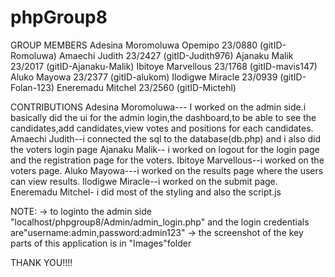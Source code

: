 # phpGroup8

GROUP MEMBERS
Adesina Moromoluwa Opemipo 23/0880 (gitID-Romoluwa)
Amaechi Judith 23/2427 (gitID-Judith976)
Ajanaku Malik 23/2017 (gitID-Ajanaku-Malik)
Ibitoye Marvellous 23/1768 (gitID-mavis147)
Aluko Mayowa 23/2377 (gitID-alukom)
Ilodigwe Miracle 23/0939 (gitID-Folan-123)
Eneremadu Mitchel 23/2560 (gitID-Mictehl)

CONTRIBUTIONS
Adesina Moromoluwa--- I worked on the admin side.i basically did the ui for the admin login,the dashboard,to be able to see the candidates,add candidates,view votes and positions for each candidates.
Amaechi Judith--i connected the sql to the database(db.php) and i also did the voters login page
Ajanaku Malik-- i worked on logout for the login page and the registration page for the voters.
Ibitoye Marvellous--i worked on the voters page.
Aluko Mayowa---i worked on the results page where the users can view results.
Ilodigwe Miracle--i worked on the submit page.
Eneremadu Mitchel- i did most of the styling and also the script.js

NOTE:
-> to loginto the admin side "localhost/phpgroup8/Admin/admin_login.php"
and the login credentials are"username:admin,password:admin123"
-> the screenshot of the key parts of this application is in "Images"folder

THANK YOU!!!!
